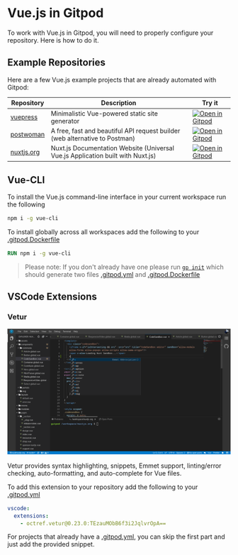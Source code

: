 # Vue.js in Gitpod

To work with Vue.js in Gitpod, you will need to properly configure your repository. Here is how to do it.

## Example Repositories

Here are a few Vue.js example projects that are already automated with Gitpod:

<div class="table-container">

| Repository | Description | Try it |
|------------|-------------|--------|
|[vuepress](https://github.com/vuejs/vuepress)|Minimalistic Vue-powered static site generator| [![Open in Gitpod](https://gitpod.io/button/open-in-gitpod.svg)](https://gitpod.io/#https://github.com/vuejs/vuepress)|
|[postwoman](https://github.com/liyasthomas/postwoman)|A free, fast and beautiful API request builder (web alternative to Postman)|[![Open in Gitpod](https://gitpod.io/button/open-in-gitpod.svg)](https://gitpod.io/#https://github.com/liyasthomas/postwoman)|
|[nuxtjs.org](https://github.com/nuxt/nuxtjs.org)|Nuxt.js Documentation Website (Universal Vue.js Application built with Nuxt.js)|[![Open in Gitpod](https://gitpod.io/button/open-in-gitpod.svg)](https://gitpod.io/#https://github.com/nuxt/nuxtjs.org)|

</div>

## Vue-CLI

To install the Vue.js command-line interface in your current workspace run the following
```bash
npm i -g vue-cli
```

To install globally across all workspaces add the following to your [.gitpod.Dockerfile](https://www.gitpod.io/docs/config-docker/)
```Dockerfile
RUN npm i -g vue-cli
```
> Please note: If you don't already have one please run [`gp init`](https://www.gitpod.io/docs/command-line-interface/#init) which should generate two files [.gitpod.yml](https://www.gitpod.io/docs/config-gitpod-file/) and [.gitpod.Dockerfile](https://www.gitpod.io/docs/config-docker/)

## VSCode Extensions 

### Vetur

![Vetur extension](../images/Vetur.png)

Vetur provides syntax highlighting, snippets, Emmet support, linting/error checking, auto-formatting, and auto-complete for Vue files.

To add this extension to your repository add the following to your [.gitpod.yml](https://www.gitpod.io/docs/config-gitpod-file/) 

```yaml
vscode:
  extensions:
    - octref.vetur@0.23.0:TEzauMObB6f3i2JqlvrOpA==
```

For projects that already have a [.gitpod.yml](https://www.gitpod.io/docs/config-gitpod-file/), you can skip the first part and just add the provided snippet.
